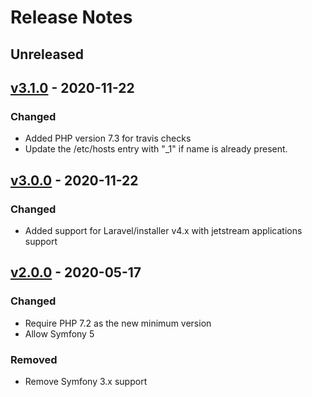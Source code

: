 # Release Notes

## Unreleased

## [v3.1.0](https://github.com/ankitjain28may/larahost/releases/tag/v3.0.0) - 2020-11-22

### Changed

- Added PHP version 7.3 for travis checks
- Update the /etc/hosts entry with "_1" if name is already present.


## [v3.0.0](https://github.com/ankitjain28may/larahost/releases/tag/v3.0.0) - 2020-11-22

### Changed

- Added support for Laravel/installer v4.x with jetstream applications support

## [v2.0.0](https://github.com/ankitjain28may/larahost/releases/tag/v2.0.0) - 2020-05-17

### Changed

- Require PHP 7.2 as the new minimum version
- Allow Symfony 5

### Removed

- Remove Symfony 3.x support
